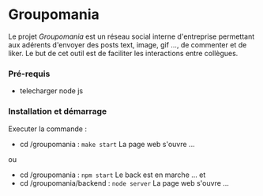 # Groupomania

Le projet _Groupomania_ est un réseau social interne d'entreprise permettant aux adérents d'envoyer des posts text, image, gif ..., de commenter et de liker. Le but de cet outil est de faciliter les interactions entre collègues.

### Pré-requis

- telecharger node js 

### Installation et démarrage 

Executer la commande :

- cd /groupomania : ``make start``
La page web s'ouvre ...

ou

 - cd /groupomania : ``npm start``
 Le back est en marche ...
 et
 - cd /groupomania/backend : ``node server``
 La page web s'ouvre ...


